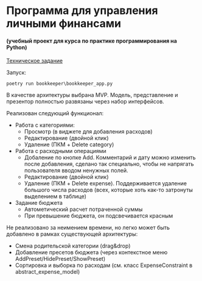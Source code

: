 # Программа для управления личными финансами
#### (учебный проект для курса по практике программирования на Python)

[Техническое задание](specification.md)

Запуск:
```
poetry run bookkeeper\bookkeeper_app.py
```

В качестве архитектуры выбрана MVP. Модель, представление и презентор полностью развязаны через набор интерфейсов.

Реализован следующий функционал:
 - Работа с категориями:
   - Просмотр (в виджете для добавления расходов)
   - Редактирование (двойной клик)
   - Удаление (ПКМ + Delete category)
 - Работа с расходными операциями
   - Добаление по кнопке Add. Комментарий и дату можно изменить после добавления, сделано так специально, чтобы не напрягать пользователя вводом ненужных полей.
   - Редактирование (двойной клик)
   - Удаление (ПКМ + Delete expense). Поддерживается удаление большого числа расходов (всех, которые хоть как-то затронуты выделением в таблице)
 - Задание бюджета
   - Автометический расчет потраченной суммы
   - При превышение бюджета, он подсвечивается красным

Не реализовано за неимением времени, но легко может быть добавлено в рамках существующей архитектуры:
 - Смена родительской категории (drag&drop)
 - Добавление пресетов бюджета (через контекстное меню AddPreset/HidePreset/ShowPreset)
 - Сортировка и выборка по расходам (см. класс ExpenseConstraint в abstract_expense_model)

